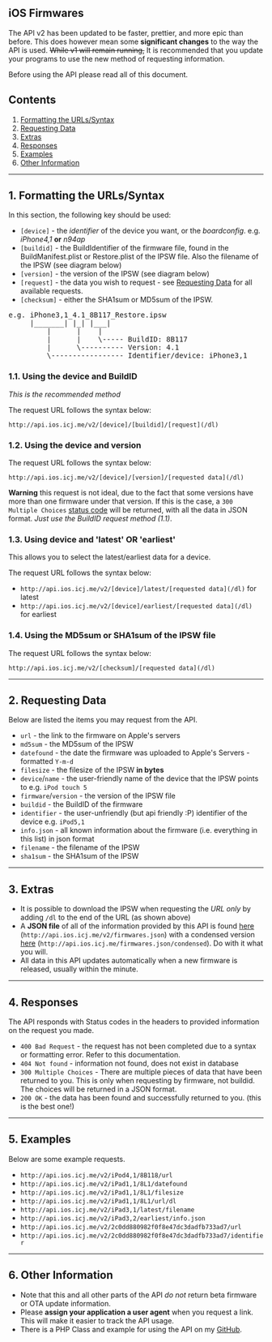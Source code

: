 ## iOS Firmwares

The API v2 has been updated to be faster, prettier, and more epic than before. This does however mean some **significant changes** to the way the API is used. <strike>While v1 will remain running,</strike> It is recommended that you update your programs to use the new method of requesting information.

Before using the API please read all of this document.

## Contents

1. [Formatting the URLs/Syntax](#formatting)
2. [Requesting Data](#requests)
3. [Extras](#extras)
4. [Responses](#responses)
5. [Examples](#examples)
6. [Other Information](#other)

---

## 1. Formatting the URLs/Syntax<a id="formatting"></a>

In this section, the following key should be used:

* `[device]` - the *identifier* of the device you want, or the *boardconfig*. e.g. _iPhone4,1_ **or** _n94ap_
* `[buildid]` - the BuildIdentifier of the firmware file, found in the BuildManifest.plist or Restore.plist of the IPSW file. Also the filename of the IPSW (see diagram below)
* `[version]` - the version of the IPSW (see diagram below)
* `[request]` - the data you wish to request - see [Requesting Data](#requests) for all available requests.
* `[checksum]` - either the SHA1sum or MD5sum of the IPSW.

<pre class="code" style="width: auto; min-width: auto;">
e.g. iPhone3,1_4.1_8B117_Restore.ipsw
     |_______| |_| |___|
         |      |    |
         |      |    \----- BuildID: 8B117
         |      \---------- Version: 4.1
         \----------------- Identifier/device: iPhone3,1
</pre>

### 1.1. Using the device and BuildID

_This is the recommended method_

The request URL follows the syntax below:

`http://api.ios.icj.me/v2/[device]/[buildid]/[request](/dl)`

### 1.2. Using the device and version

The request URL follows the syntax below:

`http://api.ios.icj.me/v2/[device]/[version]/[requested data](/dl)`

**Warning** this request is not ideal, due to the fact that some versions have more than one firmware under that version. If this is the case, a `300 Multiple Choices` [status code](#responses) will be returned, with all the data in JSON format. _Just use the BuildID request method (1.1)_.

### 1.3. Using device and 'latest' OR 'earliest'

This allows you to select the latest/earliest data for a device.

The request URL follows the syntax below:

* `http://api.ios.icj.me/v2/[device]/latest/[requested data](/dl)` for latest
* `http://api.ios.icj.me/v2/[device]/earliest/[requested data](/dl)` for earliest

### 1.4. Using the MD5sum or SHA1sum of the IPSW file

The request URL follows the syntax below:

`http://api.ios.icj.me/v2/[checksum]/[requested data](/dl)`

---

## 2. Requesting Data<a id="requests"></a>

Below are listed the items you may request from the API.

* `url` - the link to the firmware on Apple's servers
* `md5sum` - the MD5sum of the IPSW
* `datefound` - the date the firmware was uploaded to Apple's Servers - formatted `Y-m-d`
* `filesize` - the filesize of the IPSW **in bytes**
* `device`/`name` - the user-friendly name of the device that the IPSW points to e.g. `iPod touch 5`
* `firmware`/`version` - the version of the IPSW file
* `buildid` - the BuildID of the firmware
* `identifier` - the user-unfriendly (but api friendly :P) identifier of the device e.g. `iPod5,1`
* `info.json` - all known information about the firmware (i.e. everything in this list) in json format
* `filename` - the filename of the IPSW
* `sha1sum` - the SHA1sum of the IPSW

---

## 3. Extras<a id="extras"></a>

* It is possible to download the IPSW when requesting the _URL only_ by adding `/dl` to the end of the URL (as shown above)
* A **JSON file** of all of the information provided by this API is found [here](http://api.ios.icj.me/v2/firmwares.json) (`http://api.ios.icj.me/v2/firmwares.json`) with a condensed version [here](http://api.ios.icj.me/v2/firmwares.json/condensed) (`http://api.ios.icj.me/firmwares.json/condensed`). Do with it what you will.
* All data in this API updates automatically when a new firmware is released, usually within the minute.

---

## 4. Responses<a id="responses"></a>

The API responds with Status codes in the headers to provided information on the request you made.

* `400 Bad Request` - the request has not been completed due to a syntax or formatting error. Refer to this documentation.
* `404 Not found` - information not found, does not exist in database
* `300 Multiple Choices` - There are multiple pieces of data that have been returned to you. This is only when requesting by firmware, not buildid. The choices will be returned in a JSON format.
* `200 OK` - the data has been found and successfully returned to you. (this is the best one!)

--- 

## 5. Examples<a id="examples"></a>

Below are some example requests.

* `http://api.ios.icj.me/v2/iPod4,1/8B118/url`
* `http://api.ios.icj.me/v2/iPad1,1/8L1/datefound`
* `http://api.ios.icj.me/v2/iPad1,1/8L1/filesize`
* `http://api.ios.icj.me/v2/iPad1,1/8L1/url/dl`
* `http://api.ios.icj.me/v2/iPad3,1/latest/filename`
* `http://api.ios.icj.me/v2/iPad3,2/earliest/info.json`
* `http://api.ios.icj.me/v2/2c0dd880982f0f8e47dc3dadfb733ad7/url`
* `http://api.ios.icj.me/v2/2c0dd880982f0f8e47dc3dadfb733ad7/identifier`

---

## 6. Other Information<a id="other"></a>

* Note that this and all other parts of the API _do not_ return beta firmware or OTA update information.
* Please **assign your application a user agent** when you request a link. This will make it easier to track the API usage.
* There is a PHP Class and example for using the API on my [GitHub](https://github.com/cj123/fwlinks-api).

